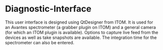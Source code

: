 # Diagnostic-Interface
This user interface is designed using QtDesigner from ITOM. It is used for an Avantes spectrometer (a grabber plugin on ITOM) and a general camera (for which an ITOM plugin is available). Options to capture live feed from the devices as well as take snapshots are available. The integration time for the spectrometer can also be entered.
